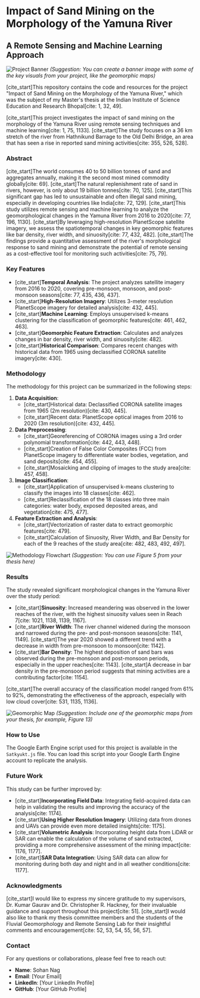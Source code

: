 # Impact of Sand Mining on the Morphology of the Yamuna River

## A Remote Sensing and Machine Learning Approach

![Project Banner](https://i.imgur.com/your-banner-image.png)  *(Suggestion: You can create a banner image with some of the key visuals from your project, like the geomorphic maps)*

[cite_start]This repository contains the code and resources for the project "Impact of Sand Mining on the Morphology of the Yamuna River," which was the subject of my Master's thesis at the Indian Institute of Science Education and Research Bhopal[cite: 1, 32, 49].

[cite_start]This project investigates the impact of sand mining on the morphology of the Yamuna River using remote sensing techniques and machine learning[cite: 1, 75, 1133]. [cite_start]The study focuses on a 36 km stretch of the river from Hathnikund Barrage to the Old Delhi Bridge, an area that has seen a rise in reported sand mining activities[cite: 355, 526, 528].

### Abstract

[cite_start]The world consumes 40 to 50 billion tonnes of sand and aggregates annually, making it the second most mined commodity globally[cite: 69]. [cite_start]The natural replenishment rate of sand in rivers, however, is only about 19 billion tonnes[cite: 70, 125]. [cite_start]This significant gap has led to unsustainable and often illegal sand mining, especially in developing countries like India[cite: 72, 129]. [cite_start]This study utilizes remote sensing and machine learning to analyze the geomorphological changes in the Yamuna River from 2016 to 2020[cite: 77, 196, 1130]. [cite_start]By leveraging high-resolution PlanetScope satellite imagery, we assess the spatiotemporal changes in key geomorphic features like bar density, river width, and sinuosity[cite: 77, 432, 482]. [cite_start]The findings provide a quantitative assessment of the river's morphological response to sand mining and demonstrate the potential of remote sensing as a cost-effective tool for monitoring such activities[cite: 75, 79].

### Key Features

* [cite_start]**Temporal Analysis**: The project analyzes satellite imagery from 2016 to 2020, covering pre-monsoon, monsoon, and post-monsoon seasons[cite: 77, 435, 436, 437].
* [cite_start]**High-Resolution Imagery**: Utilizes 3-meter resolution PlanetScope imagery for detailed analysis[cite: 432, 445].
* [cite_start]**Machine Learning**: Employs unsupervised k-means clustering for the classification of geomorphic features[cite: 461, 462, 463].
* [cite_start]**Geomorphic Feature Extraction**: Calculates and analyzes changes in bar density, river width, and sinuosity[cite: 482].
* [cite_start]**Historical Comparison**: Compares recent changes with historical data from 1965 using declassified CORONA satellite imagery[cite: 430].

### Methodology

The methodology for this project can be summarized in the following steps:

1.  **Data Acquisition**:
    * [cite_start]Historical data: Declassified CORONA satellite images from 1965 (2m resolution)[cite: 430, 445].
    * [cite_start]Recent data: PlanetScope optical images from 2016 to 2020 (3m resolution)[cite: 432, 445].
2.  **Data Preprocessing**:
    * [cite_start]Georeferencing of CORONA images using a 3rd order polynomial transformation[cite: 442, 443, 448].
    * [cite_start]Creation of False Color Composites (FCC) from PlanetScope imagery to differentiate water bodies, vegetation, and sand deposits[cite: 454, 455].
    * [cite_start]Mosaicking and clipping of images to the study area[cite: 457, 458].
3.  **Image Classification**:
    * [cite_start]Application of unsupervised k-means clustering to classify the images into 18 classes[cite: 462].
    * [cite_start]Reclassification of the 18 classes into three main categories: water body, exposed deposited areas, and vegetation[cite: 475, 477].
4.  **Feature Extraction and Analysis**:
    * [cite_start]Vectorization of raster data to extract geomorphic features[cite: 479].
    * [cite_start]Calculation of Sinuosity, River Width, and Bar Density for each of the 9 reaches of the study area[cite: 482, 483, 492, 497].

![Methodology Flowchart](https://i.imgur.com/your-methodology-flowchart.png) *(Suggestion: You can use Figure 5 from your thesis here)*

### Results

The study revealed significant morphological changes in the Yamuna River over the study period:

* [cite_start]**Sinuosity**: Increased meandering was observed in the lower reaches of the river, with the highest sinuosity values seen in Reach 7[cite: 1021, 1138, 1139, 1167].
* [cite_start]**River Width**: The river channel widened during the monsoon and narrowed during the pre- and post-monsoon seasons[cite: 1141, 1149]. [cite_start]The year 2020 showed a different trend with a decrease in width from pre-monsoon to monsoon[cite: 1142].
* [cite_start]**Bar Density**: The highest deposition of sand bars was observed during the pre-monsoon and post-monsoon periods, especially in the upper reaches[cite: 1143]. [cite_start]A decrease in bar density in the pre-monsoon period suggests that mining activities are a contributing factor[cite: 1154].

[cite_start]The overall accuracy of the classification model ranged from 61% to 92%, demonstrating the effectiveness of the approach, especially with low cloud cover[cite: 531, 1135, 1136].

![Geomorphic Map](https://i.imgur.com/your-geomorphic-map.png) *(Suggestion: Include one of the geomorphic maps from your thesis, for example, Figure 13)*

### How to Use

The Google Earth Engine script used for this project is available in the `Satkyukt.js` file. You can load this script into your Google Earth Engine account to replicate the analysis.

### Future Work

This study can be further improved by:

* [cite_start]**Incorporating Field Data**: Integrating field-acquired data can help in validating the results and improving the accuracy of the analysis[cite: 1174].
* [cite_start]**Using Higher Resolution Imagery**: Utilizing data from drones and UAVs can provide even more detailed insights[cite: 1175].
* [cite_start]**Volumetric Analysis**: Incorporating height data from LiDAR or SAR can enable the calculation of the volume of sand extracted, providing a more comprehensive assessment of the mining impact[cite: 1176, 1177].
* [cite_start]**SAR Data Integration**: Using SAR data can allow for monitoring during both day and night and in all weather conditions[cite: 1177].

### Acknowledgments

[cite_start]I would like to express my sincere gratitude to my supervisors, Dr. Kumar Gaurav and Dr. Christopher R. Hackney, for their invaluable guidance and support throughout this project[cite: 51]. [cite_start]I would also like to thank my thesis committee members and the students of the Fluvial Geomorphology and Remote Sensing Lab for their insightful comments and encouragement[cite: 52, 53, 54, 55, 56, 57].

### Contact

For any questions or collaborations, please feel free to reach out:

* **Name**: Sohan Nag
* **Email**: [Your Email]
* **LinkedIn**: [Your LinkedIn Profile]
* **GitHub**: [Your GitHub Profile]
